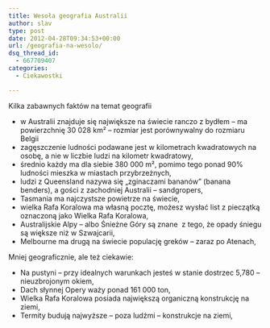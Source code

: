 ```yaml
---
title: Wesoła geografia Australii
author: slav
type: post
date: 2012-04-28T09:34:53+00:00
url: /geografia-na-wesolo/
dsq_thread_id:
  - 667709407
categories:
  - Ciekawostki

---
```

Kilka zabawnych faktów na temat geografii

<!--more-->
* w Australii znajduje się największe na świecie ranczo z bydłem &#8211; ma powierzchnię 30 028 km² &#8211; rozmiar jest porównywalny do rozmiaru Belgii
* zagęszczenie ludności podawane jest w kilometrach kwadratowych na osobę, a nie w liczbie ludzi na kilometr kwadratowy,
* średnio każdy ma dla siebie 380 000 m², pomimo tego ponad 90% ludności mieszka w miastach przybrzeżnych,
* ludzi z Queensland nazywa się &#8222;zginaczami bananów&#8221; (banana benders), a gości z zachodniej Australii &#8211; sandgropers,
* Tasmania ma najczystsze powietrze na świecie,
* wielka Rafa Koralowa ma własną pocztę, możesz wysłać list z pieczątką oznaczoną jako Wielka Rafa Koralowa,
* Australijskie Alpy &#8211; albo Śnieżne Góry są znane  z tego, że opady śniegu są większe niż w Szwajcarii,
* Melbourne ma drugą na świecie populację greków &#8211; zaraz po Atenach,

<!--more-->

  Mniej geograficznie, ale też ciekawie:

 * Na pustyni &#8211; przy idealnych warunkach jesteś w stanie dostrzec 5,780 &#8211; nieuzbrojonym okiem,
 * Dach słynnej Opery waży ponad 161 000 ton,
 * Wielka Rafa Koralowa posiada największą organiczną konstrukcję na ziemi,
 * Termity budują najwyższe &#8211; poza ludźmi &#8211; konstrukcje na ziemi,
   